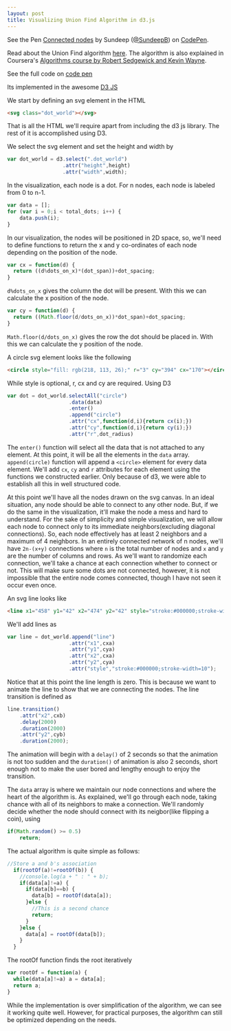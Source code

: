 ```yaml
---
layout: post
title: Visualizing Union Find Algorithm in d3.js
---
```


<p data-height="570" data-theme-id="6323" data-slug-hash="Lgmnw" data-default-tab="result" data-user="SundeepB" class='codepen'>See the Pen <a href='http://codepen.io/SundeepB/pen/Lgmnw/'>Connected nodes</a> by Sundeep (<a href='http://codepen.io/SundeepB'>@SundeepB</a>) on <a href='http://codepen.io'>CodePen</a>.</p>
<script async src="//assets.codepen.io/assets/embed/ei.js"></script>

Read about the Union Find algorithm [here](http://algs4.cs.princeton.edu/15uf/). The algorithm is also explained in Coursera's [Algorithms course by Robert Sedgewick and Kevin Wayne](https://www.coursera.org/course/algs4partI).

See the full code on [code pen](http://codepen.io/SundeepB/pen/Lgmnw)

Its implemented in the awesome [D3 JS](http://d3js.org/)

We start by defining an svg element in the HTML

```html
<svg class="dot_world"></svg>
```

That is all the HTML we'll require apart from including the d3 js library. The rest of it is accomplished using D3.

We select the svg element and set the height and width by

```javascript
var dot_world = d3.select(".dot_world")
                  .attr("height",height)
                  .attr("width",width);
```

In the visualization, each node is a dot. For n nodes, each node is labeled from 0 to n-1.

```javascript
var data = [];
for (var i = 0;i < total_dots; i++) {
    data.push(i);
}
```

In our visualization, the nodes will be positioned in 2D space, so, we'll need to define functions to return the x and y co-ordinates of each node depending on the position of the node.

```javascript
var cx = function(d) {
  return ((d%dots_on_x)*(dot_span))+dot_spacing;
}
```

`d%dots_on_x` gives the column the dot will be present. With this we can calculate the x position of the node.

```javascript
var cy = function(d) {
  return ((Math.floor(d/dots_on_x))*dot_span)+dot_spacing;
}
```

`Math.floor(d/dots_on_x)` gives the row the dot should be placed in. With this we can calculate the y position of the node.

A circle svg element looks like the following

```html
<circle style="fill: rgb(218, 113, 26);" r="3" cy="394" cx="170"></circle>
```

While style is optional, r, cx and cy are required. Using D3

```javascript
var dot = dot_world.selectAll("circle")
                    .data(data)
                    .enter()
                    .append("circle")
                    .attr("cx",function(d,i){return cx(i);})
                    .attr("cy",function(d,i){return cy(i);})
                    .attr("r",dot_radius)
```

The `enter()` function will select all the data that is not attached to any element. At this point, it will be all the elements in the `data` array. `append(circle)` function will append a `<circle>` element for every data element. We'll add `cx`, `cy` and `r` attributes for each element using the functions we constructed earlier. Only because of d3, we were able to establish all this in well structured code.

At this point we'll have all the nodes drawn on the svg canvas. In an ideal situation, any node should be able to connect to any other node. But, if we do the same in the visualization, it'll make the node a mess and hard to understand. For the sake of simplicity and simple visualization, we will allow each node to connect only to its immediate neighbors(excluding diagonal connections). So, each node effectively has at least 2 neighbors and a maximum of 4 neighbors. In an entirely connected network of n nodes, we'll have `2n-(x+y)` connections where `n` is the total number of nodes and `x` and `y` are the number of columns and rows. As we'll want to randomize each connection, we'll take a chance at each connection whether to connect or not. This will make sure some dots are not connected, however, it is not impossible that the entire node comes connected, though I have not seen it occur even once.

An svg line looks like

```html
<line x1="458" y1="42" x2="474" y2="42" style="stroke:#000000;stroke-width=10"></line>
```

We'll add lines as

```javascript
var line = dot_world.append("line")
                    .attr("x1",cxa)
                    .attr("y1",cya)
                    .attr("x2",cxa)
                    .attr("y2",cya)
                    .attr("style","stroke:#000000;stroke-width=10");
```

Notice that at this point the line length is zero. This is because we want to animate the line to show that we are connecting the nodes. The line transition is defined as

```javascript
line.transition()
    .attr("x2",cxb)
    .delay(2000)
    .duration(2000)
    .attr("y2",cyb)
    .duration(2000);
```

The animation will begin with a `delay()` of 2 seconds so that the animation is not too sudden and the `duration()` of animation is also 2 seconds, short enough not to make the user bored and lengthy enough to enjoy the transition.

The `data` array is where we maintain our node connections and where the heart of the algorithm is. As explained, we'll go through each node, taking chance with all of its neighbors to make a connection. We'll randomly decide whether the node should connect with its neigbor(like flipping a coin), using

```javascript
if(Math.random() >= 0.5)
    return;
```

The actual algorithm is quite simple as follows:

```javascript
//Store a and b's association
  if(rootOf(a)!=rootOf(b)) {
    //console.log(a + " : " + b);
    if(data[a]!=a) {
      if(data[b]==b) {
        data[b] = rootOf(data[a]);
      }else {
        //This is a second chance
        return;
      }
    }else {
      data[a] = rootOf(data[b]);
    }
  }
```

The rootOf function finds the root iteratively

```javascript
var rootOf = function(a) {
  while(data[a]!=a) a = data[a];
  return a;
}
```

While the implementation is over simplification of the algorithm, we can see it working quite well. However, for practical purposes, the algorithm can still be optimized depending on the needs.
